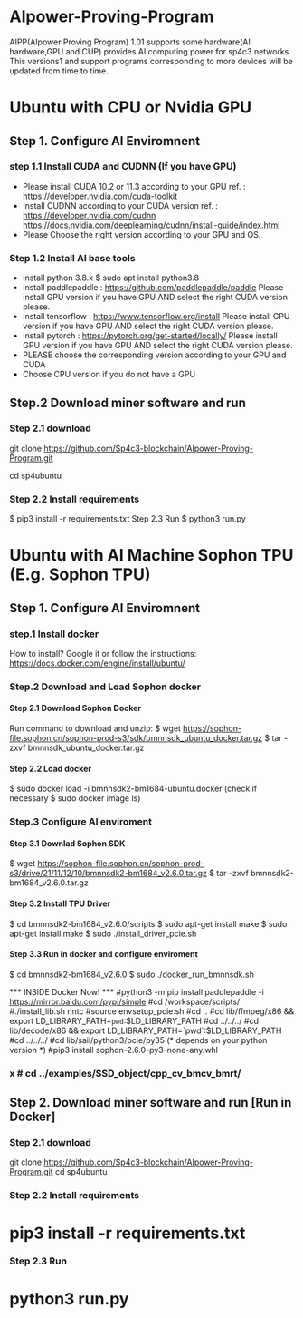 # AIpower-Proving-Program
AIPP(AIpower Proving Program) 1.01 supports some hardware(AI hardware,GPU and CUP) provides AI computing power for sp4c3 networks. 
This versions1 and support programs corresponding to more devices will be updated from time to time.

# Ubuntu with CPU or Nvidia GPU
## Step 1. Configure AI Enviromnent
### step 1.1 Install CUDA and CUDNN (If you have GPU)
* Please install CUDA 10.2 or 11.3 according to your GPU
ref. : https://developer.nvidia.com/cuda-toolkit
* Install CUDNN according to your CUDA version
ref. : https://developer.nvidia.com/cudnn
https://docs.nvidia.com/deeplearning/cudnn/install-guide/index.html
* Please Choose the right version according to your GPU and OS.

### Step 1.2 Install AI base tools
* install python 3.8.x
$ sudo apt install python3.8
* install paddlepaddle : https://github.com/paddlepaddle/paddle
Please install GPU version if you have GPU
AND select the right CUDA version please.
* install tensorflow : https://www.tensorflow.org/install
Please install GPU version if you have GPU
AND select the right CUDA version please.
* install pytorch : https://pytorch.org/get-started/locally/
Please install GPU version if you have GPU
AND select the right CUDA version please.
* PLEASE choose the corresponding version according to your GPU and CUDA 
* Choose CPU version if you do not have a GPU

## Step.2 Download miner software and run

### Step 2.1 download 
 git clone https://github.com/Sp4c3-blockchain/AIpower-Proving-Program.git

 cd sp4ubuntu
 
### Step 2.2 Install requirements
$ pip3 install -r requirements.txt 
Step 2.3 Run
$ python3 run.py



# Ubuntu with AI Machine Sophon TPU (E.g. Sophon TPU)
## Step 1. Configure AI Enviromnent
### step.1 Install docker 
How to install? Google it or follow the instructions:
 https://docs.docker.com/engine/install/ubuntu/

### Step.2 Download and Load Sophon docker
#### Step 2.1 Download Sophon Docker
Run command to download and unzip:
$ wget https://sophon-file.sophon.cn/sophon-prod-s3/sdk/bmnnsdk_ubuntu_docker.tar.gz
$ tar -zxvf bmnnsdk_ubuntu_docker.tar.gz
#### Step 2.2 Load docker
$ sudo docker load -i bmnnsdk2-bm1684-ubuntu.docker
(check if necessary $ sudo docker image ls)

### Step.3 Configure AI enviroment 
#### Step 3.1 Downlad Sophon SDK
$ wget https://sophon-file.sophon.cn/sophon-prod-s3/drive/21/11/12/10/bmnnsdk2-bm1684_v2.6.0.tar.gz
$ tar -zxvf bmnnsdk2-bm1684_v2.6.0.tar.gz

#### Step 3.2 Install TPU Driver
$ cd bmnnsdk2-bm1684_v2.6.0/scripts
$ sudo apt-get install make
$ sudo apt-get install make
$ sudo ./install_driver_pcie.sh

#### Step 3.3 Run in docker and configure enviroment
$ cd bmnnsdk2-bm1684_v2.6.0
$ sudo ./docker_run_bmnnsdk.sh

*** INSIDE Docker Now! ***
#python3 -m pip install paddlepaddle -i https://mirror.baidu.com/pypi/simple
#cd /workspace/scripts/
#./install_lib.sh nntc
#source envsetup_pcie.sh
#cd ..
#cd lib/ffmpeg/x86 && export LD_LIBRARY_PATH=`pwd`:$LD_LIBRARY_PATH 
#cd ../../../
#cd lib/decode/x86 && export LD_LIBRARY_PATH=`pwd`:$LD_LIBRARY_PATH
#cd ../../../
#cd lib/sail/python3/pcie/py35 (* depends on your python version *)
#pip3 install sophon-2.6.0-py3-none-any.whl

### x # cd ../examples/SSD_object/cpp_cv_bmcv_bmrt/


## Step 2. Download miner software and run [Run in Docker]

### Step 2.1 download 
 git clone https://github.com/Sp4c3-blockchain/AIpower-Proving-Program.git
 cd sp4ubuntu
 
### Step 2.2 Install requirements
# pip3 install -r requirements.txt 
### Step 2.3 Run
# python3 run.py
